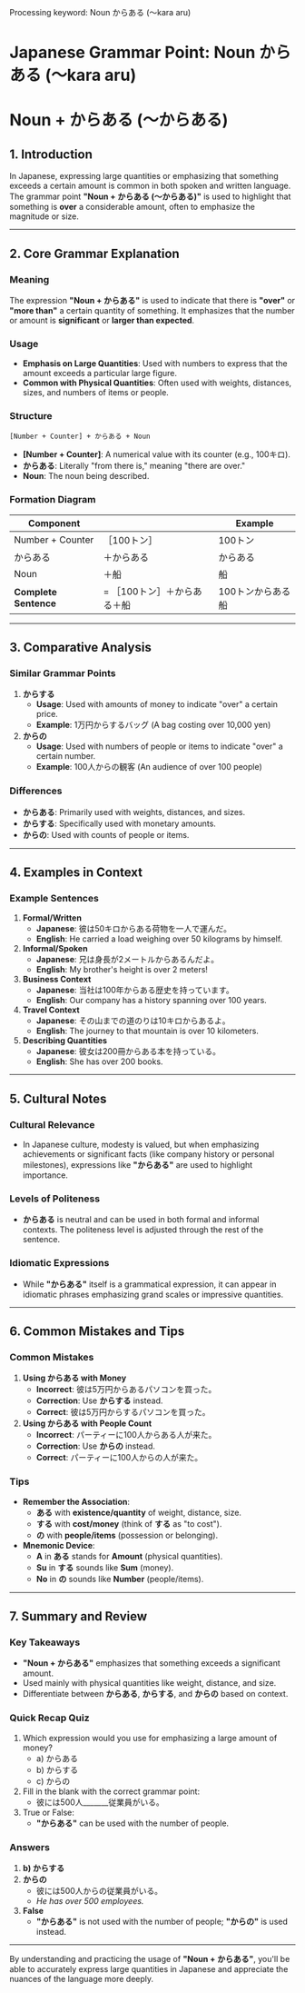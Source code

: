 Processing keyword: Noun からある (〜kara aru)
# Japanese Grammar Point: Noun からある (〜kara aru)
# Noun + からある (〜からある)
## 1. Introduction
In Japanese, expressing large quantities or emphasizing that something exceeds a certain amount is common in both spoken and written language. The grammar point **"Noun + からある (〜からある)"** is used to highlight that something is **over** a considerable amount, often to emphasize the magnitude or size.

---
## 2. Core Grammar Explanation
### Meaning
The expression **"Noun + からある"** is used to indicate that there is **"over"** or **"more than"** a certain quantity of something. It emphasizes that the number or amount is **significant** or **larger than expected**.
### Usage
- **Emphasis on Large Quantities**: Used with numbers to express that the amount exceeds a particular large figure.
- **Common with Physical Quantities**: Often used with weights, distances, sizes, and numbers of items or people.
### Structure
```
[Number + Counter] + からある + Noun
```
- **[Number + Counter]**: A numerical value with its counter (e.g., 100キロ).
- **からある**: Literally "from there is," meaning "there are over."
- **Noun**: The noun being described.
### Formation Diagram
| **Component**         |                                     | **Example**          |
|-----------------------|-------------------------------------|----------------------|
| Number + Counter      | ［100トン］                          | 100トン              |
| からある              | ＋からある                            | からある             |
| Noun                  | ＋船                                  | 船                   |
| **Complete Sentence** | = ［100トン］＋からある＋船            | 100トンからある船    |
---
## 3. Comparative Analysis
### Similar Grammar Points
1. **からする**
   - **Usage**: Used with amounts of money to indicate "over" a certain price.
   - **Example**: 1万円からするバッグ (A bag costing over 10,000 yen)
2. **からの**
   - **Usage**: Used with numbers of people or items to indicate "over" a certain number.
   - **Example**: 100人からの観客 (An audience of over 100 people)
### Differences
- **からある**: Primarily used with weights, distances, and sizes.
- **からする**: Specifically used with monetary amounts.
- **からの**: Used with counts of people or items.
---
## 4. Examples in Context
### Example Sentences
1. **Formal/Written**
   - **Japanese**: 彼は50キロからある荷物を一人で運んだ。
   - **English**: He carried a load weighing over 50 kilograms by himself.
2. **Informal/Spoken**
   - **Japanese**: 兄は身長が2メートルからあるんだよ。
   - **English**: My brother's height is over 2 meters!
3. **Business Context**
   - **Japanese**: 当社は100年からある歴史を持っています。
   - **English**: Our company has a history spanning over 100 years.
4. **Travel Context**
   - **Japanese**: その山までの道のりは10キロからあるよ。
   - **English**: The journey to that mountain is over 10 kilometers.
5. **Describing Quantities**
   - **Japanese**: 彼女は200冊からある本を持っている。
   - **English**: She has over 200 books.
---
## 5. Cultural Notes
### Cultural Relevance
- In Japanese culture, modesty is valued, but when emphasizing achievements or significant facts (like company history or personal milestones), expressions like **"からある"** are used to highlight importance.
### Levels of Politeness
- **からある** is neutral and can be used in both formal and informal contexts. The politeness level is adjusted through the rest of the sentence.
### Idiomatic Expressions
- While **"からある"** itself is a grammatical expression, it can appear in idiomatic phrases emphasizing grand scales or impressive quantities.
---
## 6. Common Mistakes and Tips
### Common Mistakes
1. **Using からある with Money**
   - **Incorrect**: 彼は5万円からあるパソコンを買った。
   - **Correction**: Use **からする** instead.
   - **Correct**: 彼は5万円からするパソコンを買った。
2. **Using からある with People Count**
   - **Incorrect**: パーティーに100人からある人が来た。
   - **Correction**: Use **からの** instead.
   - **Correct**: パーティーに100人からの人が来た。
### Tips
- **Remember the Association**:
  - **ある** with **existence/quantity** of weight, distance, size.
  - **する** with **cost/money** (think of **する** as "to cost").
  - **の** with **people/items** (possession or belonging).
- **Mnemonic Device**:
  - **A** in **ある** stands for **Amount** (physical quantities).
  - **Su** in **する** sounds like **Sum** (money).
  - **No** in **の** sounds like **Number** (people/items).
---
## 7. Summary and Review
### Key Takeaways
- **"Noun + からある"** emphasizes that something exceeds a significant amount.
- Used mainly with physical quantities like weight, distance, and size.
- Differentiate between **からある**, **からする**, and **からの** based on context.
### Quick Recap Quiz
1. Which expression would you use for emphasizing a large amount of money?
   - a) からある
   - b) からする
   - c) からの
2. Fill in the blank with the correct grammar point:
   - 彼には500人_______従業員がいる。
3. True or False:
   - **"からある"** can be used with the number of people.
### Answers
1. **b) からする**
2. **からの**
   - 彼には500人からの従業員がいる。
   - *He has over 500 employees.*
3. **False**
   - **"からある"** is not used with the number of people; **"からの"** is used instead.
---
By understanding and practicing the usage of **"Noun + からある"**, you'll be able to accurately express large quantities in Japanese and appreciate the nuances of the language more deeply.

